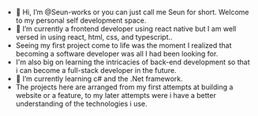 - 👋 Hi, I’m @Seun-works or you can just call me Seun for short. Welcome to my personal self development space.
- 👀 I’m currently a frontend developer using react native but I am well versed in using react, html, css, and typescript..
- Seeing my first project come to life was the moment I realized that becoming a software developer was all I had been looking for. 
- I'm also big on learning the intricacies of back-end development so that i can become a full-stack developer in the future.
- 🌱 I’m currently learning c# and the .Net framework.
- The projects here are arranged from my first attempts at building a website or a feature, to my later attempts were i have a better understanding of the technologies i use.


<!---
Seun-works/Seun-works is a ✨ special ✨ repository because its `README.md` (this file) appears on your GitHub profile.
You can click the Preview link to take a look at your changes.
--->
